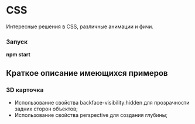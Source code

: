 # CSS 
Интересные решения в CSS, различные анимации и фичи.
### Запуск 
**npm start**
## Краткое описание имеющихся примеров 

### 3D карточка 
- Использование свойства backface-visibility:hidden для прозрачности задних сторон объектов;
- Использование свойства perspective для создания глубины; 
